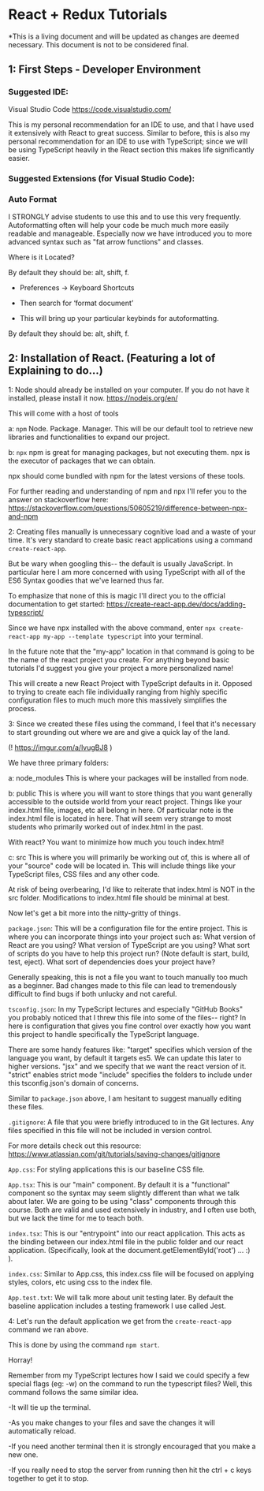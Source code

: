 # React + Redux Tutorials

*This is a living document and will be updated as changes are deemed necessary. This document is not to be considered final.

## 1: First Steps - Developer Environment

### Suggested IDE:
Visual Studio Code
https://code.visualstudio.com/

This is my personal recommendation for an IDE to use, and that I have used it extensively with React to great success. Similar to before, this is also my personal recommendation for an IDE to use with TypeScript; since we will be using TypeScript heavily in the React section this makes life significantly easier.

### Suggested Extensions (for Visual Studio Code):


### Auto Format

I STRONGLY advise students to use this and to use this very frequently. Autoformatting often will help your code be much much more easily readable and manageable. Especially now we have introduced you to more advanced syntax such as "fat arrow functions" and classes.

Where is it Located?

By default they should be: alt, shift, f.

- Preferences -> Keyboard Shortcuts 

- Then search for ‘format document’

- This will bring up your particular keybinds for autoformatting. 

By default they should be: alt, shift, f.




## 2: Installation of React. (Featuring a lot of Explaining to do...)

1: Node should already be installed on your computer. If you do not have it installed, please install it now. 
https://nodejs.org/en/

This will come with a host of tools

  a: `npm` Node. Package. Manager. This will be our default tool to retrieve new libraries and functionalities to expand our project. 

  b: `npx` npm is great for managing packages, but not executing them. npx is the executor of packages that we can obtain.
  
npx should come bundled with npm for the latest versions of these tools.

For further reading and understanding of npm and npx I'll refer you to the answer on stackoverflow here: https://stackoverflow.com/questions/50605219/difference-between-npx-and-npm

2: Creating files manually is unnecessary cognitive load and a waste of your time. It's very standard to create basic react applications using a command `create-react-app`. 

But be wary when googling this-- the default is usually JavaScript. In particular here I am more concerned with using TypeScript with all of the ES6 Syntax goodies that we've learned thus far. 

To emphasize that none of this is magic I'll direct you to the official documentation to get started: https://create-react-app.dev/docs/adding-typescript/

Since we have npx installed with the above command, enter `npx create-react-app my-app --template typescript` into your terminal.

In the future note that the "my-app" location in that command is going to be the name of the react project you create. For anything beyond basic tutorials I'd suggest you give your project a more personalized name!

This will create a new React Project with TypeScript defaults in it. Opposed to trying to create each file individually ranging from highly specific configuration files to much much more this massively simplifies the process. 


3: Since we created these files using the command, I feel that it's necessary to start grounding out where we are and give a quick lay of the land.

(! https://imgur.com/a/lvugBJ8 ) 

We have three primary folders:

a: node_modules
This is where your packages will be installed from node.

b: public
This is where you will want to store things that you want generally accessible to the outside world from your react project. Things like your index.html file, images, etc all belong in here. Of particular note is the index.html file is located in here. That will seem very strange to most students who primarily worked out of index.html in the past. 

With react? You want to minimize how much you touch index.html!

c: src
This is where you will primarily be working out of, this is where all of your "source" code will be located in. This will include things like your TypeScript files, CSS files and any other code.

At risk of being overbearing, I'd like to reiterate that index.html is NOT in the src folder. Modifications to index.html file should be minimal at best. 


Now let's get a bit more into the nitty-gritty of things.

`package.json`: This will be a configuration file for the entire project. This is where you can incorporate things into your project such as:
  What version of React are you using? 
  What version of TypeScript are you using?
  What sort of scripts do you have to help this project run? (Note default is start, build, test, eject).
  What sort of dependencies does your project have? 
  
Generally speaking, this is not a file you want to touch manually too much as a beginner. Bad changes made to this file can lead to tremendously difficult to find bugs if both unlucky and not careful.

`tsconfig.json`: In my TypeScript lectures and especially "GitHub Books" you probably noticed that I threw this file into some of the files-- right? In here is configuration that gives you fine control over exactly how you want this project to handle specifically the TypeScript language. 

There are some handy features like:
  "target" specifies which version of the language you want, by default it targets es5. We can update this later to higher versions.
  "jsx" and we specify that we want the react version of it.
  "strict" enables strict mode
  "include" specifies the folders to include under this tsconfig.json's domain of concerns.
  
Similar to `package.json` above, I am hesitant to suggest manually editing these files.

`.gitignore`: A file that you were briefly introduced to in the Git lectures. Any files specified in this file will not be included in version control.

For more details check out this resource: https://www.atlassian.com/git/tutorials/saving-changes/gitignore

`App.css`: For styling applications this is our baseline CSS file.

`App.tsx`: This is our "main" component. By default it is a "functional" component so the syntax may seem slightly different than what we talk about later. We are going to be using "class" components through this course. Both are valid and used extensively in industry, and I often use both, but we lack the time for me to teach both. 

`index.tsx`: This is our "entrypoint" into our react application. This acts as the binding between our index.html file in the public folder and our react application. (Specifically, look at the document.getElementById('root') ... :) ).

`index.css`: Similar to App.css, this index.css file will be focused on applying styles, colors, etc using css to the index file.

`App.test.txt`: We will talk more about unit testing later. By default the baseline application includes a testing framework I use called Jest.

4: Let's run the default application we get from the `create-react-app` command we ran above. 

This is done by using the command `npm start`.

Horray!

Remember from my TypeScript lectures how I said we could specify a few special flags (eg: -w) on the command to run the typescript files? Well, this command follows the same similar idea.

-It will tie up the terminal.

-As you make changes to your files and save the changes it will automatically reload.

-If you need another terminal then it is strongly encouraged that you make a new one.

-If you really need to stop the server from running then hit the ctrl + c keys together to get it to stop.
